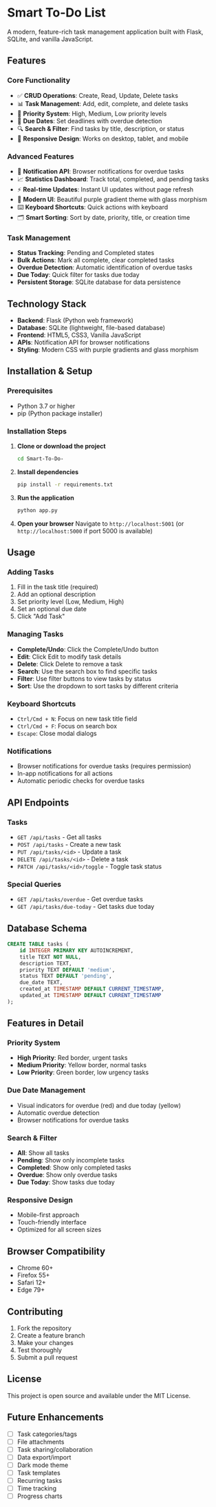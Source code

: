 # Smart To-Do List

A modern, feature-rich task management application built with Flask, SQLite, and vanilla JavaScript.
## Features

### Core Functionality
- ✅ **CRUD Operations**: Create, Read, Update, Delete tasks
- 📊 **Task Management**: Add, edit, complete, and delete tasks
- 🎯 **Priority System**: High, Medium, Low priority levels
- 📅 **Due Dates**: Set deadlines with overdue detection
- 🔍 **Search & Filter**: Find tasks by title, description, or status
- 📱 **Responsive Design**: Works on desktop, tablet, and mobile

### Advanced Features
- 🔔 **Notification API**: Browser notifications for overdue tasks
- 📈 **Statistics Dashboard**: Track total, completed, and pending tasks
- ⚡ **Real-time Updates**: Instant UI updates without page refresh
- 🎨 **Modern UI**: Beautiful purple gradient theme with glass morphism
- ⌨️ **Keyboard Shortcuts**: Quick actions with keyboard
- 🗂️ **Smart Sorting**: Sort by date, priority, title, or creation time

### Task Management
- **Status Tracking**: Pending and Completed states
- **Bulk Actions**: Mark all complete, clear completed tasks
- **Overdue Detection**: Automatic identification of overdue tasks
- **Due Today**: Quick filter for tasks due today
- **Persistent Storage**: SQLite database for data persistence

## Technology Stack

- **Backend**: Flask (Python web framework)
- **Database**: SQLite (lightweight, file-based database)
- **Frontend**: HTML5, CSS3, Vanilla JavaScript
- **APIs**: Notification API for browser notifications
- **Styling**: Modern CSS with purple gradients and glass morphism

## Installation & Setup

### Prerequisites
- Python 3.7 or higher
- pip (Python package installer)

### Installation Steps

1. **Clone or download the project**
   ```bash
   cd Smart-To-Do-
   ```

2. **Install dependencies**
   ```bash
   pip install -r requirements.txt
   ```

3. **Run the application**
   ```bash
   python app.py
   ```

4. **Open your browser**
   Navigate to `http://localhost:5001` (or `http://localhost:5000` if port 5000 is available)

## Usage

### Adding Tasks
1. Fill in the task title (required)
2. Add an optional description
3. Set priority level (Low, Medium, High)
4. Set an optional due date
5. Click "Add Task"

### Managing Tasks
- **Complete/Undo**: Click the Complete/Undo button
- **Edit**: Click Edit to modify task details
- **Delete**: Click Delete to remove a task
- **Search**: Use the search box to find specific tasks
- **Filter**: Use filter buttons to view tasks by status
- **Sort**: Use the dropdown to sort tasks by different criteria

### Keyboard Shortcuts
- `Ctrl/Cmd + N`: Focus on new task title field
- `Ctrl/Cmd + F`: Focus on search box
- `Escape`: Close modal dialogs

### Notifications
- Browser notifications for overdue tasks (requires permission)
- In-app notifications for all actions
- Automatic periodic checks for overdue tasks

## API Endpoints

### Tasks
- `GET /api/tasks` - Get all tasks
- `POST /api/tasks` - Create a new task
- `PUT /api/tasks/<id>` - Update a task
- `DELETE /api/tasks/<id>` - Delete a task
- `PATCH /api/tasks/<id>/toggle` - Toggle task status

### Special Queries
- `GET /api/tasks/overdue` - Get overdue tasks
- `GET /api/tasks/due-today` - Get tasks due today

## Database Schema

```sql
CREATE TABLE tasks (
    id INTEGER PRIMARY KEY AUTOINCREMENT,
    title TEXT NOT NULL,
    description TEXT,
    priority TEXT DEFAULT 'medium',
    status TEXT DEFAULT 'pending',
    due_date TEXT,
    created_at TIMESTAMP DEFAULT CURRENT_TIMESTAMP,
    updated_at TIMESTAMP DEFAULT CURRENT_TIMESTAMP
);
```

## Features in Detail

### Priority System
- **High Priority**: Red border, urgent tasks
- **Medium Priority**: Yellow border, normal tasks  
- **Low Priority**: Green border, low urgency tasks

### Due Date Management
- Visual indicators for overdue (red) and due today (yellow)
- Automatic overdue detection
- Browser notifications for overdue tasks

### Search & Filter
- **All**: Show all tasks
- **Pending**: Show only incomplete tasks
- **Completed**: Show only completed tasks
- **Overdue**: Show only overdue tasks
- **Due Today**: Show tasks due today

### Responsive Design
- Mobile-first approach
- Touch-friendly interface
- Optimized for all screen sizes

## Browser Compatibility

- Chrome 60+
- Firefox 55+
- Safari 12+
- Edge 79+

## Contributing

1. Fork the repository
2. Create a feature branch
3. Make your changes
4. Test thoroughly
5. Submit a pull request

## License

This project is open source and available under the MIT License.

## Future Enhancements

- [ ] Task categories/tags
- [ ] File attachments
- [ ] Task sharing/collaboration
- [ ] Data export/import
- [ ] Dark mode theme
- [ ] Task templates
- [ ] Recurring tasks
- [ ] Time tracking
- [ ] Progress charts
